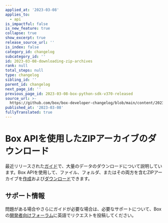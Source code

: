 ```yaml
---
applied_at: '2023-03-08'
applies_to:
  - api
is_impactful: false
is_new_feature: true
collapse: true
show_excerpt: true
release_source_url: ''
is_index: false
category_id: changelog
subcategory_id: ''
id: 2023-03-08-downloading-zip-archives
rank: null
total_steps: null
type: changelog
sibling_id: ''
parent_id: changelog
next_page_id: ''
previous_page_id: 2023-03-08-box-python-sdk-v370-released
source_url: >-
  https://github.com/box/box-developer-changelog/blob/main/content/2023/03-08-downloading-zip-archives.md
published_at: '2023-03-08'
fullyTranslated: true
---
```

# Box APIを使用したZIPアーカイブのダウンロード

最近リリースされた[ガイド][1]で、大量のデータのダウンロードについて説明しています。Box APIを使用して、ファイル、フォルダ、またはその両方を含むZIPアーカイブを[作成][2]および[ダウンロード][3]できます。

## サポート情報

問題がある場合やさらにガイドが必要な場合は、必要なサポートについて、Boxの[開発者向けフォーラム][4]に英語でリクエストを投稿してください。

[1]: g://downloads/zip-archive

[2]: e://post-zip-downloads

[3]: e://get-zip-downloads-id-content

[4]: https://support.box.com/hc/en-us/community/topics/360001932973-Platform-and-Developer-Forum
